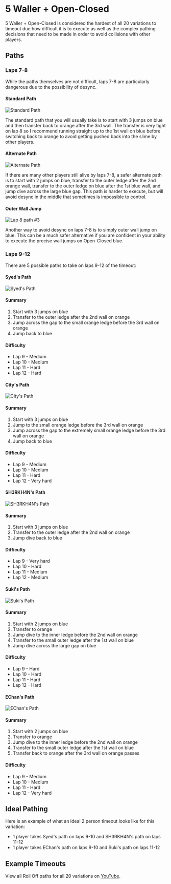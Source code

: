 # 5 Waller + Open-Closed

5 Waller + Open-Closed is considered the hardest of all 20 variations to timeout due how difficult it is to execute as well as the complex pathing decisions that need to be made in order to avoid collisions with other players.

## Paths

### Laps 7-8

While the paths themselves are not difficult, laps 7-8 are particularly dangerous due to the possibility of desync.

#### Standard Path

![Standard Path](https://user-images.githubusercontent.com/1380747/184799745-2913a76e-ced9-41fe-83ca-699d8c8bcf53.gif)

The standard path that you will usually take is to start with 3 jumps on blue and then transfer back to orange after the 3rd wall. The transfer is very tight on lap 8 so I recommend running straight up to the 1st wall on blue before switching back to orange to avoid getting pushed back into the slime by other players.

#### Alternate Path

![Alternate Path](https://user-images.githubusercontent.com/1380747/184799754-dce53d4e-eb06-4083-b055-59601927d218.gif)

If there are many other players still alive by laps 7-8, a safer alternate path is to start with 2 jumps on blue, transfer to the outer ledge after the 2nd orange wall, transfer to the outer ledge on blue after the 1st blue wall, and jump dive across the large blue gap. This path is harder to execute, but will avoid desync in the middle that sometimes is impossible to control.

#### Outer Wall Jump

![Lap 8 path #3](https://user-images.githubusercontent.com/1380747/184943646-d4083160-8cfa-4c74-ac9a-27f2b5f27297.gif)

Another way to avoid desync on laps 7-8 is to simply outer wall jump on blue. This can be a much safer alternative if you are confident in your ability to execute the precise wall jumps on Open-Closed blue.

### Laps 9-12

There are 5 possible paths to take on laps 9-12 of the timeout:

#### Syed's Path

![Syed's Path](https://user-images.githubusercontent.com/1380747/184732808-bb7801fd-f8df-41e6-a372-f8f92eea773e.gif)

#### Summary

1. Start with 3 jumps on blue
2. Transfer to the outer ledge after the 2nd wall on orange
3. Jump across the gap to the small orange ledge before the 3rd wall on orange
4. Jump back to blue

#### Difficulty

* Lap 9 - Medium
* Lap 10 - Medium
* Lap 11 - Hard
* Lap 12 - Hard

#### City's Path

![City's Path](https://user-images.githubusercontent.com/1380747/184798357-a3572b68-0211-42bb-ab29-1b9e7aa7598f.gif)

#### Summary

1. Start with 3 jumps on blue
2. Jump to the small orange ledge before the 3rd wall on orange
3. Jump across the gap to the extremely small orange ledge before the 3rd wall on orange
4. Jump back to blue

#### Difficulty

* Lap 9 - Medium
* Lap 10 - Medium
* Lap 11 - Hard
* Lap 12 - Very hard

#### SH3RKH4N's Path

![SH3RKH4N's Path](https://user-images.githubusercontent.com/1380747/184732855-bd84bed9-6b45-419c-b2ca-c11525ad3588.gif)

#### Summary

1. Start with 3 jumps on blue
2. Transfer to the outer ledge after the 2nd wall on orange
3. Jump dive back to blue

#### Difficulty

* Lap 9 - Very hard
* Lap 10 - Hard
* Lap 11 - Medium
* Lap 12 - Medium

#### Suki's Path

![Suki's Path](https://user-images.githubusercontent.com/1380747/184732875-424d2bea-e766-4560-aa76-dbf102b402dc.gif)

#### Summary

1. Start with 2 jumps on blue
2. Transfer to orange
3. Jump dive to the inner ledge before the 2nd wall on orange
4. Transfer to the small outer ledge after the 1st wall on blue
5. Jump dive across the large gap on blue

#### Difficulty

* Lap 9 - Hard
* Lap 10 - Hard
* Lap 11 - Hard
* Lap 12 - Hard

#### EChan's Path

![EChan's Path](https://user-images.githubusercontent.com/1380747/184733987-46ba56d4-dfa0-424b-89c0-a3fbb7c13d82.gif)

#### Summary

1. Start with 2 jumps on blue
2. Transfer to orange
3. Jump dive to the inner ledge before the 2nd wall on orange
4. Transfer to the small outer ledge after the 1st wall on blue
5. Transfer back to orange after the 3rd wall on orange passes

#### Difficulty

* Lap 9 - Medium
* Lap 10 - Medium
* Lap 11 - Hard
* Lap 12 - Very hard

## Ideal Pathing

Here is an example of what an ideal 2 person timeout looks like for this variation:

* 1 player takes Syed's path on laps 9-10 and SH3RKH4N's path on laps 11-12
* 1 player takes EChan's path on laps 9-10 and Suki's path on laps 11-12

## Example Timeouts

View all Roll Off paths for all 20 variations on [YouTube](https://www.youtube.com/playlist?list=PLG_QNSp9ZgJLWYSNl4vY26VJCZeOQHO1F).
